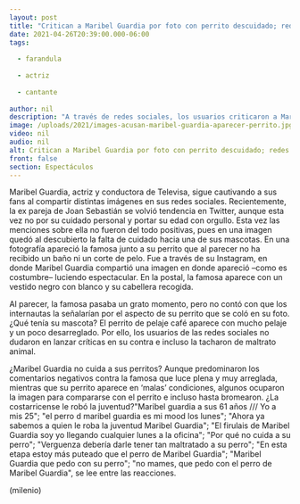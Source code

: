 ```yaml
---
layout: post
title: "Critican a Maribel Guardia por foto con perrito descuidado; redes hacen memes"
date: 2021-04-26T20:39:00.000-06:00
tags:
  
  - farandula
  
  - actriz
  
  - cantante
  
author: nil
description: "A través de redes sociales, los usuarios criticaron a Maribel Guardia por aparecer junto a su mascota -un perrito- aparentemente descuidado. "
image: /uploads/2021/images-acusan-maribel-guardia-aparecer-perrito.jpg
video: nil
audio: nil
alt: Critican a Maribel Guardia por foto con perrito descuidado; redes hacen memes
front: false
section: Espectáculos
---
```


Maribel Guardia, actriz y conductora de Televisa, sigue cautivando a sus fans al compartir distintas imágenes en sus redes sociales. Recientemente, la ex pareja de Joan Sebastián se volvió tendencia en Twitter, aunque esta vez no por su cuidado personal y portar su edad con orgullo. Esta vez las menciones sobre ella no fueron del todo positivas, pues en una imagen quedó al descubierto la falta de cuidado hacia una de sus mascotas. En una fotografía apareció la famosa junto a su perrito que al parecer no ha recibido un baño ni un corte de pelo. Fue a través de su Instagram, en donde Maribel Guardia compartió una imagen en donde apareció –como es costumbre– luciendo espectacular. En la postal, la famosa aparece con un vestido negro con blanco y su cabellera recogida. 

Al parecer, la famosa pasaba un grato momento, pero no contó con que los internautas la señalarían por el aspecto de su perrito que se coló en su foto. ¿Qué tenía su mascota? El perrito de pelaje café aparece con mucho pelaje y un poco desarreglado. Por ello, los usuarios de las redes sociales no dudaron en lanzar críticas en su contra e incluso la tacharon de maltrato animal. 

¿Maribel Guardia no cuida a sus perritos? Aunque predominaron los comentarios negativos contra la famosa que luce plena y muy arreglada, mientras que su perrito aparece en ‘malas’ condiciones, algunos ocuparon la imagen para compararse con el perrito e incluso hasta bromearon. ¿La costarricense le robó la juventud?​"Maribel guardia a sus 61 años /// Yo a mis 25"; "el perro d maribel guardia es mi mood los lunes"; "Ahora ya sabemos a quien le roba la juventud Maribel Guardia"; "El firulais de Maribel Guardia soy yo llegando cualquier lunes a la oficina"; "Por qué no cuida a su perro"; "Verguenza debería darle tener tan maltratado a su perro"; "En esta etapa estoy más puteado que el perro de Maribel Guardia"; "Maribel Guardia que pedo con su perro"; "no mames, que pedo con el perro de Maribel Guardia", se lee entre las reacciones. 

(milenio)